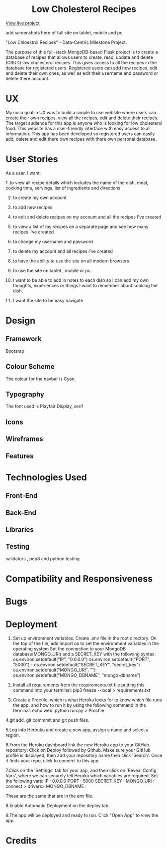 

<h1 align="center">Low Cholesterol Recipes</h1>


[View live project]()


add screenshots here of full site on tablet, mobile and pc.




"Low Chloestrol Recipes" -  Data-Centric  Milestone Project.


The purpose of this full-stack MongoDB-based Flask project is to create a database of recipes that allows users to create, read, update and delete (CRUD) low cholesterol recipes. This gives access to all the recipes in the database for registered users. Registered users can add new recipes, edit and delete their own ones, as well as edit their username and password or delete there account.


# UX


My main goal in UX was to build a simple to use website where users can create their own recipes, view all the recipes, edit and delete their recipes. The target audience for this app is anyone who is looking for low cholesterol food.
This website has a user-friendly interface with easy access to all information. This app has been developed so registered users can easily add, delete and edit there own recipes with there own personal database.


# User Stories




As a user, I want:


1 .to view all recipe details which includes the name of the dish, meal, cooking time, servings, list of  ingredients and directions


2. to create my own account


3. to add new recipes


4. to edit and delete recipes on my account and all the recipes I've created


5. to view a list of my recipes on a separate page and see how many recipes I've created


6. to change my username and password


7. to delete my account and all recipes I've created


8. to have the ability to use the site on all modern browsers


9. to use the site on tablet , mobile or pc.


10. I want to be able to add in notes to each dish so I can add my own thoughts, experiences or
things I want to remember about cooking the dish.


11. I want the site to be easy navigate


# Design


## Framework
Bootsrap


## Colour Scheme
The colour for the navbar is Cyan.

## Typography
The font used is Playfair Display, serif

## Icons


## Wireframes


## Features


# Technologies Used


## Front-End


## Back-End


## Libraries


## Testing
validators , pep8 and python testing


# Compatibility and Responsiveness


# Bugs


# Deployment
1. Set up environment variables.
Create .env file in the root directory.
On the top of the file, add import os to set the environment variables in the operating system
Set the connection to your MongoDB database(MONGO_URI) and a SECRET_KEY with the following syntax: os.environ.setdefault("IP", "0.0.0.0")
os.environ.setdefault("PORT", "5000") -
os.environ.setdefault("SECRET_KEY", "secret_key")
os.environ.setdefault("MONGO_URI", "")
os.environ.setdefault("MONGO_DBNAME", "mongo-dbname")

2. Install all requirements from the requirements.txt file putting this command into your terminal:
pip3 freeze --local > requirements.txt

3. Create a Procfile, which is what Heroku looks for to know which file runs the app, and how to
run it by using the following command in the terminal:
echo web: python run.py > Procfile

4.git add, git commmit and git push files.

5.Log into Herouku and create a new app, assign a name and select a region.

6.From the Heroku dashboard link the new Heroku app to your GitHub repository:
Click on Deploy followed by Github.
Make sure your GitHub profile is displayed, then add your repository name then click 'Search'.
Once it finds your repo, click to connect to this app.

7.Click on the 'Settings' tab for your app, and then click on 'Reveal Config Vars', where
we can securely tell Heroku which variables are required. Set the following vars:
IP : 0.0.0.0
PORT : 5000
SECRET_KEY : <your secret key>
MONGO_URI : <link to your MongoDB database: myfirst cluster > connect > drivers>
MONGO_DBNAME :  <link to your MongoDB database>


These are the same that are in the env file.

8.Enable Automatic Deployment on the deploy tab.

9.The app will be deployed and ready to run. Click "Open App" to view the app.








# Credits
